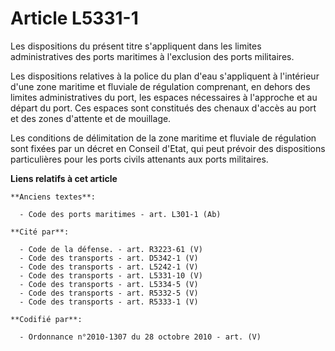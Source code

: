 # Article L5331-1

Les dispositions du présent titre s'appliquent dans les limites administratives des ports maritimes à l'exclusion des ports
militaires.

Les dispositions relatives à la police du plan d'eau s'appliquent à l'intérieur d'une zone maritime et fluviale de régulation
comprenant, en dehors des limites administratives du port, les espaces nécessaires à l'approche et au départ du port. Ces
espaces sont constitués des chenaux d'accès au port et des zones d'attente et de mouillage.

Les conditions de délimitation de la zone maritime et fluviale de régulation sont fixées par un décret en Conseil d'Etat, qui
peut prévoir des dispositions particulières pour les ports civils attenants aux ports militaires.

**Liens relatifs à cet article**

	**Anciens textes**:

	  - Code des ports maritimes - art. L301-1 (Ab)

	**Cité par**:

	  - Code de la défense. - art. R3223-61 (V)
	  - Code des transports - art. D5342-1 (V)
	  - Code des transports - art. L5242-1 (V)
	  - Code des transports - art. L5331-10 (V)
	  - Code des transports - art. L5334-5 (V)
	  - Code des transports - art. R5332-5 (V)
	  - Code des transports - art. R5333-1 (V)

	**Codifié par**:

	  - Ordonnance n°2010-1307 du 28 octobre 2010 - art. (V)
